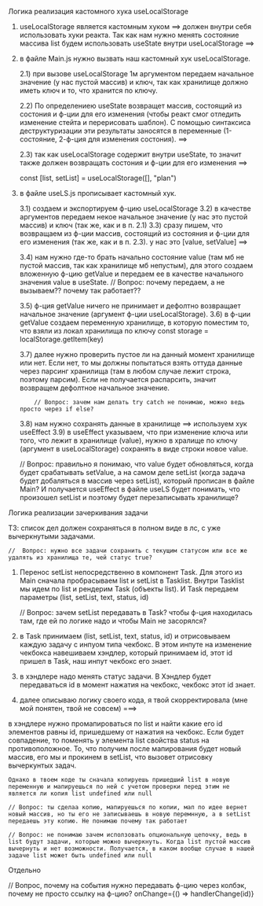 Логика реализация кастомного хука useLocalStorage

1.  useLocalStorage является кастомным хуком ==> должен внутри себя использовать хуки реакта. Так как нам нужно менять состояние массива list будем использовать useState внутри useLocalStorage ==>

2.  в файле Main.js нужно вызвать наш кастомный хук useLocalStorage.

    2.1) при вызове useLocalStorage 1м аргументом передаем начальное значение (у нас пустой массив) и ключ, так как хранилище должно иметь ключ и то, что хранится по ключу.

    2.2) По определениею useState возвращет массив, состоящий из состония и ф-ции для его изменения (чтобы реакт смог отледить изменение стейта и перерисовать шаблон). С помощью синтаксиса деструктуризации эти результаты заносятся в переменные (1-состояние, 2-ф-ция для изменения состония). ==>

    2.3) так как useLocalStorage содержит внутри useState, то значит также должен возвращать состония и ф-ции для его изменения ==>

    const [list, setList] = useLocalStorage([], "plan")

3.  в файле useLS.js прописывает кастомный хук.

    3.1) создаем и экспортируем ф-цию useLocalStorage
    3.2) в качестве аргументов передаем некое начальное значение (у нас это пустой массив) и ключ (так же, как и в п. 2.1)
    3.3) сразу пишем, что возвращаем из ф-ции массив, состоящий из состояния и ф-ции для его изменения (так же, как и в п. 2.3). у нас это [value, setValue] ==>

    3.4) нам нужно где-то брать начально состояние value (там мб не пустой массив, так как хранилище мб непустым), для этого создаем вложенную ф-цию getValue и передаем ее в качестве начального значения value в useState.
    // Вопрос: почему передаем, а не вызываем?? почему так работает??

    3.5) ф-ция getValue ничего не принимает и дефолтно возвращает начальное значение (аргумент ф-ции useLocalStorage).
    3.6) в ф-ции getValue создаем переменную хранилище, в которую поместим то, что взяли из локал хранилища по ключу
    const storage = localStorage.getItem(key)

    3.7) далее нужно проверить пустое ли на данный момент хранилище или нет. Если нет, то мы должны попытаться взять оттуда данные через парсинг хранилища (там в любом случае лежит строка, поэтому парсим). Если не получается распарсить, значит возвращем дефолтное начальное значение.

            // Вопрос: зачем нам делать try catch не понимаю, можно ведь просто через if else?

    3.8) нам нужно сохранять данные в хранилище ==> используем хук useEffect
    3.9) в useEffect указываем, что при изменение ключа или того, что лежит в хранилище (value), нужно в хралище по ключу (аргумент в useLocalStorage) сохранять в виде строки новое value.

    // Вопрос: правильно я понимаю, что value будет обновляться, когда будет срабатывать setValue, а на самом деле setList (когда задача будет добаляться в массив через setList), который прописан в файле Main? И получается useEffect в файле useLS будет понимать, что произошел setList и поэтому будет перезаписывать хранилище?

Логика реализации зачеркивания задачи

ТЗ: список дел должен сохраняться в полном виде в лс, с уже вычеркнутыми задачами.

    //  Вопрос: нужно все задачи сохранить с текущим статусом или все же удалять из хранилища те, чей статус true?

1. Перенос setList непосредственно в компонент Task.
   Для этого из Main сначала пробрасываем list и setList в Tasklist. Внутри Tasklist мы идем по list и рендерим Task (объекты list). И Task передаем параметры (list, setList, text, status, id)

    // Вопрос: зачем setList передавать в Task? чтобы ф-ция находилась там, где ей по логике надо и чтобы Main не засорялся?

2. в Task принимаем (list, setList, text, status, id) и отрисовываем каждую задачу с инпуом типа чекбокс. В этом инпуте на изменение чекбокса навешиваем хэндлер, который принимаем id, этот id пришел в Task, наш инпут чекбокс его знает.

3. в хэндлере надо менять статус задачи. В Хэндлер будет передаваться id в момент нажатия на чекбокс, чекбокс этот id знает.

4. далее описываю логику своего кода, я твой скорректировала (мне мой понятен, твой не совсем) ===>

в хэндлере нужно промапироваться по list и найти какие его id элементов равны id, пришедшему от нажатия на чекбокс. Если будет совпадение, то поменять у элемента list свойства status на противоположное. То, что получим после мапирования будет новый массив, его мы и прокинем в setList, что вызовет отрисовку вычеркунтых задач.

    Однако в твоем коде ты сначала копируешь пришедший list в новую переменную и мапируешься по ней с учетом проверки перед этим не является ли копия list undefined или null

    // Вопрос: ты сделаа копию, мапируешься по копии, мап по идее вернет новый массив, но ты его не записываешь в новую перемнную, а в setList передаешь эту копию. Не понимаю почему так работает

    // Вопрос: не понимаю зачем исползовать опциональную цепочку, ведь в list будут задачи, которые можно вычеркнуть. Когда list пустой массив вычернуть и нет возможности. Получается, в каком вообще случае в нашей задаче list может быть undefined или null

Отдельно

// Вопрос, почему на события нужно передавать ф-цию через колбэк, почему не просто ссылку на ф-цию?
onChange={() => handlerChange(id)}
